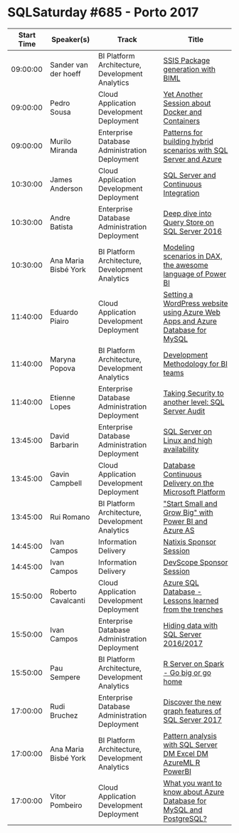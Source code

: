 # SQLSaturday #685 - Porto 2017
Start Time|Speaker(s)|Track|Title
---|---|---|---
09:00:00|Sander van der hoeff|BI Platform Architecture, Development  Analytics |[SSIS Package generation with BIML](67657.md)
09:00:00|Pedro Sousa|Cloud Application Development  Deployment|[Yet Another Session about Docker and Containers](68613.md)
09:00:00|Murilo Miranda|Enterprise Database Administration  Deployment|[Patterns for building hybrid scenarios with SQL Server and Azure](69127.md)
10:30:00|James Anderson|Cloud Application Development  Deployment|[SQL Server and Continuous Integration](67488.md)
10:30:00|Andre Batista|Enterprise Database Administration  Deployment|[Deep dive into Query Store on SQL Server 2016](68567.md)
10:30:00|Ana Maria Bisbé York|BI Platform Architecture, Development  Analytics |[Modeling scenarios in DAX, the awesome language of Power BI](69157.md)
11:40:00|Eduardo Piairo|Cloud Application Development  Deployment|[Setting a WordPress website using Azure Web Apps and Azure Database for MySQL](67535.md)
11:40:00|Maryna Popova|BI Platform Architecture, Development  Analytics |[Development Methodology for BI teams](67810.md)
11:40:00|Etienne Lopes|Enterprise Database Administration  Deployment|[Taking Security to another level: SQL Server Audit](68403.md)
13:45:00|David Barbarin|Enterprise Database Administration  Deployment|[SQL Server on Linux and high availability](67887.md)
13:45:00|Gavin Campbell|Cloud Application Development  Deployment|[Database Continuous Delivery on the Microsoft Platform](68184.md)
13:45:00|Rui Romano|BI Platform Architecture, Development  Analytics |["Start Small and Grow Big" with Power BI and Azure AS](68843.md)
14:45:00|Ivan Campos|Information Delivery|[Natixis Sponsor Session](70344.md)
14:45:00|Ivan Campos|Information Delivery|[DevScope Sponsor Session](70346.md)
15:50:00|Roberto Cavalcanti|Cloud Application Development  Deployment|[Azure SQL Database - Lessons learned from the trenches](67467.md)
15:50:00|Ivan Campos|Enterprise Database Administration  Deployment|[Hiding data with SQL Server 2016/2017](67470.md)
15:50:00|Pau Sempere|BI Platform Architecture, Development  Analytics |[R Server on Spark - Go big or go home](68983.md)
17:00:00|Rudi Bruchez|Enterprise Database Administration  Deployment|[Discover the new graph features of SQL Server 2017](67605.md)
17:00:00|Ana Maria Bisbé York|BI Platform Architecture, Development  Analytics |[Pattern analysis with SQL Server DM Excel DM AzureML R  PowerBI](69159.md)
17:00:00|Vitor Pombeiro|Cloud Application Development  Deployment|[What you want to know about Azure Database for MySQL and PostgreSQL?](69240.md)

